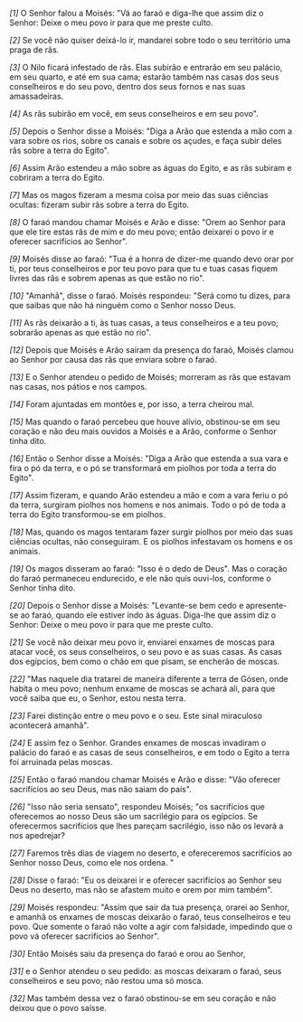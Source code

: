 *[1]* O Senhor falou a Moisés: "Vá ao faraó e diga-lhe que assim diz o Senhor: Deixe o meu povo ir para que me preste culto.

*[2]* Se você não quiser deixá-lo ir, mandarei sobre todo o seu território uma praga de rãs.

*[3]* O Nilo ficará infestado de rãs. Elas subirão e entrarão em seu palácio, em seu quarto, e até em sua cama; estarão também nas casas dos seus conselheiros e do seu povo, dentro dos seus fornos e nas suas amassadeiras.

*[4]* As rãs subirão em você, em seus conselheiros e em seu povo".

*[5]* Depois o Senhor disse a Moisés: "Diga a Arão que estenda a mão com a vara sobre os rios, sobre os canais e sobre os açudes, e faça subir deles rãs sobre a terra do Egito".

*[6]* Assim Arão estendeu a mão sobre as águas do Egito, e as rãs subiram e cobriram a terra do Egito.

*[7]* Mas os magos fizeram a mesma coisa por meio das suas ciências ocultas: fizeram subir rãs sobre a terra do Egito.

*[8]* O faraó mandou chamar Moisés e Arão e disse: "Orem ao Senhor para que ele tire estas rãs de mim e do meu povo; então deixarei o povo ir e oferecer sacrifícios ao Senhor".

*[9]* Moisés disse ao faraó: "Tua é a honra de dizer-me quando devo orar por ti, por teus conselheiros e por teu povo para que tu e tuas casas fiquem livres das rãs e sobrem apenas as que estão no rio".

*[10]* "Amanhã", disse o faraó. Moisés respondeu: "Será como tu dizes, para que saibas que não há ninguém como o Senhor nosso Deus.

*[11]* As rãs deixarão a ti, às tuas casas, a teus conselheiros e a teu povo; sobrarão apenas as que estão no rio".

*[12]* Depois que Moisés e Arão saíram da presença do faraó, Moisés clamou ao Senhor por causa das rãs que enviara sobre o faraó.

*[13]* E o Senhor atendeu o pedido de Moisés; morreram as rãs que estavam nas casas, nos pátios e nos campos.

*[14]* Foram ajuntadas em montões e, por isso, a terra cheirou mal.

*[15]* Mas quando o faraó percebeu que houve alívio, obstinou-se em seu coração e não deu mais ouvidos a Moisés e a Arão, conforme o Senhor tinha dito.

*[16]* Então o Senhor disse a Moisés: "Diga a Arão que estenda a sua vara e fira o pó da terra, e o pó se transformará em piolhos por toda a terra do Egito".

*[17]* Assim fizeram, e quando Arão estendeu a mão e com a vara feriu o pó da terra, surgiram piolhos nos homens e nos animais. Todo o pó de toda a terra do Egito transformou-se em piolhos.

*[18]* Mas, quando os magos tentaram fazer surgir piolhos por meio das suas ciências ocultas, não conseguiram. E os piolhos infestavam os homens e os animais.

*[19]* Os magos disseram ao faraó: "Isso é o dedo de Deus". Mas o coração do faraó permaneceu endurecido, e ele não quis ouvi-los, conforme o Senhor tinha dito.

*[20]* Depois o Senhor disse a Moisés: "Levante-se bem cedo e apresente-se ao faraó, quando ele estiver indo às águas. Diga-lhe que assim diz o Senhor: Deixe o meu povo ir para que me preste culto.

*[21]* Se você não deixar meu povo ir, enviarei enxames de moscas para atacar você, os seus conselheiros, o seu povo e as suas casas. As casas dos egípcios, bem como o chão em que pisam, se encherão de moscas.

*[22]* "Mas naquele dia tratarei de maneira diferente a terra de Gósen, onde habita o meu povo; nenhum enxame de moscas se achará ali, para que você saiba que eu, o Senhor, estou nesta terra.

*[23]* Farei distinção entre o meu povo e o seu. Este sinal miraculoso acontecerá amanhã".

*[24]* E assim fez o Senhor. Grandes enxames de moscas invadiram o palácio do faraó e as casas de seus conselheiros, e em todo o Egito a terra foi arruinada pelas moscas.

*[25]* Então o faraó mandou chamar Moisés e Arão e disse: "Vão oferecer sacrifícios ao seu Deus, mas não saiam do país".

*[26]* "Isso não seria sensato", respondeu Moisés; "os sacrifícios que oferecemos ao nosso Deus são um sacrilégio para os egípcios. Se oferecermos sacrifícios que lhes pareçam sacrilégio, isso não os levará a nos apedrejar?

*[27]* Faremos três dias de viagem no deserto, e ofereceremos sacrifícios ao Senhor nosso Deus, como ele nos ordena. "

*[28]* Disse o faraó: "Eu os deixarei ir e oferecer sacrifícios ao Senhor seu Deus no deserto, mas não se afastem muito e orem por mim também".

*[29]* Moisés respondeu: "Assim que sair da tua presença, orarei ao Senhor, e amanhã os enxames de moscas deixarão o faraó, teus conselheiros e teu povo. Que somente o faraó não volte a agir com falsidade, impedindo que o povo vá oferecer sacrifícios ao Senhor".

*[30]* Então Moisés saiu da presença do faraó e orou ao Senhor,

*[31]* e o Senhor atendeu o seu pedido: as moscas deixaram o faraó, seus conselheiros e seu povo; não restou uma só mosca.

*[32]* Mas também dessa vez o faraó obstinou-se em seu coração e não deixou que o povo saísse.

